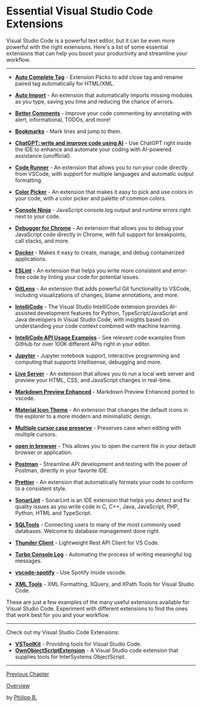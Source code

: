 # Essential Visual Studio Code Extensions

Visual Studio Code is a powerful text editor, but it can be even more powerful with the right extensions. Here's a list of some essential extensions that can help you boost your productivity and streamline your workflow.

---

-   **[Auto Complete Tag](https://marketplace.visualstudio.com/items?itemName=formulahendry.auto-complete-tag)** - Extension Packs to add close tag and rename paired tag automatically for HTML/XML.

-   **[Auto Import](https://marketplace.visualstudio.com/items?itemName=steoates.autoimport)** - An extension that automatically imports missing modules as you type, saving you time and reducing the chance of errors.

-   **[Better Comments](https://marketplace.visualstudio.com/items?itemName=aaron-bond.better-comments)** - Improve your code commenting by annotating with alert, informational, TODOs, and more!

-   **[Bookmarks](https://marketplace.visualstudio.com/items?itemName=alefragnani.Bookmarks)** - Mark lines and jump to them.

-   **[ChatGPT: write and improve code using AI](https://marketplace.visualstudio.com/items?itemName=timkmecl.chatgpt)** - Use ChatGPT right inside the IDE to enhance and automate your coding with AI-powered assistance (unofficial).

-   **[Code Runner](https://marketplace.visualstudio.com/items?itemName=formulahendry.code-runner)** - An extension that allows you to run your code directly from VSCode, with support for multiple languages and automatic output formatting.

-   **[Color Picker](https://marketplace.visualstudio.com/items?itemName=anseki.vscode-color)** - An extension that makes it easy to pick and use colors in your code, with a color picker and palette of common colors.

-   **[Console Ninja](https://marketplace.visualstudio.com/items?itemName=WallabyJs.console-ninja)** - JavaScript console.log output and runtime errors right next to your code.

-   **[Debugger for Chrome](https://marketplace.visualstudio.com/items?itemName=msjsdiag.debugger-for-chrome)** - An extension that allows you to debug your JavaScript code directly in Chrome, with full support for breakpoints, call stacks, and more.

-   **[Docker](https://marketplace.visualstudio.com/items?itemName=ms-azuretools.vscode-docker)** - Makes it easy to create, manage, and debug containerized applications.

-   **[ESLint](https://marketplace.visualstudio.com/items?itemName=dbaeumer.vscode-eslint)** - An extension that helps you write more consistent and error-free code by linting your code for potential issues.

-   **[GitLens](https://marketplace.visualstudio.com/items?itemName=eamodio.gitlens)** - An extension that adds powerful Git functionality to VSCode, including visualizations of changes, blame annotations, and more.

-   **[IntelliCode](https://marketplace.visualstudio.com/items?itemName=VisualStudioExptTeam.vscodeintellicode)** - The Visual Studio IntelliCode extension provides AI-assisted development features for Python, TypeScript/JavaScript and Java developers in Visual Studio Code, with insights based on understanding your code context combined with machine learning.

-   **[IntelliCode API Usage Examples](https://marketplace.visualstudio.com/items?itemName=VisualStudioExptTeam.intellicode-api-usage-examples)** - See relevant code examples from GitHub for over 100K different APIs right in your editor.

-   **[Jupyter](https://marketplace.visualstudio.com/items?itemName=ms-toolsai.jupyter)** - Jupyter notebook support, interactive programming and computing that supports Intellisense, debugging and more.

-   **[Live Server](https://marketplace.visualstudio.com/items?itemName=ritwickdey.LiveServer)** - An extension that allows you to run a local web server and preview your HTML, CSS, and JavaScript changes in real-time.

-   **[Markdown Preview Enhanced](https://marketplace.visualstudio.com/items?itemName=shd101wyy.markdown-preview-enhanced)** - Markdown Preview Enhanced ported to vscode.

-   **[Material Icon Theme](https://marketplace.visualstudio.com/items?itemName=PKief.material-icon-theme)** - An extension that changes the default icons in the explorer to a more modern and minimalistic design.

-   **[Multiple cursor case preserve](https://marketplace.visualstudio.com/items?itemName=Cardinal90.multi-cursor-case-preserve)** - Preserves case when editing with multiple cursors.

-   **[open in browser](https://marketplace.visualstudio.com/items?itemName=techer.open-in-browser)** - This allows you to open the current file in your default browser or application.

-   **[Postman](https://marketplace.visualstudio.com/items?itemName=Postman.postman-for-vscode)** - Streamline API development and testing with the power of Postman, directly in your favorite IDE.

-   **[Prettier](https://marketplace.visualstudio.com/items?itemName=esbenp.prettier-vscode)** - An extension that automatically formats your code to conform to a consistent style.

-   **[SonarLint](https://marketplace.visualstudio.com/items?itemName=SonarSource.sonarlint-vscode)** - SonarLint is an IDE extension that helps you detect and fix quality issues as you write code in C, C++, Java, JavaScript, PHP, Python, HTML and TypeScript.

-   **[SQLTools](https://marketplace.visualstudio.com/items?itemName=mtxr.sqltools)** - Connecting users to many of the most commonly used databases. Welcome to database management done right.

-   **[Thunder Client](https://marketplace.visualstudio.com/items?itemName=rangav.vscode-thunder-client)** - Lightweight Rest API Client for VS Code.

-   **[Turbo Console Log](https://marketplace.visualstudio.com/items?itemName=ChakrounAnas.turbo-console-log)** - Automating the process of writing meaningful log messages.

-   **[vscode-spotify](https://marketplace.visualstudio.com/items?itemName=shyykoserhiy.vscode-spotify)** - Use Spotify inside vscode.

-   **[XML Tools](https://marketplace.visualstudio.com/items?itemName=DotJoshJohnson.xml)** - XML Formatting, XQuery, and XPath Tools for Visual Studio Code.

These are just a few examples of the many useful extensions available for Visual Studio Code. Experiment with different extensions to find the ones that work best for you and your workflow.

---

Check out my Visual Studio Code Extensions:

-   **[VSToolKit](https://marketplace.visualstudio.com/items?itemName=PhilippBo.vstoolkit)** - Providing tools for Visual Studio Code.
-   **[OwnObjectScriptExtension](https://marketplace.visualstudio.com/items?itemName=PhilippB.ownobjectscriptextension)** - A Visual Studio code extension that supplies tools for InterSystems ObjectScript.

---

[Previous Chapter](KeyboardShortcuts.md)

[Overview](../README.md)

by [Philipp B.](https://github.com/cophilot)

